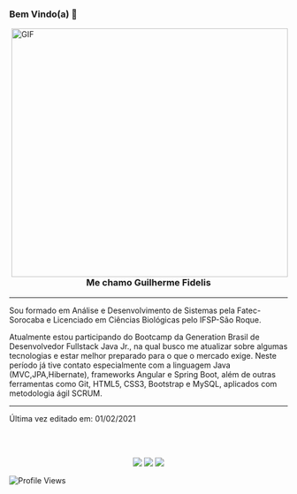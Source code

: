 ### Bem Vindo(a) 👋


  <img align="right" alt="GIF" src="https://i.imgur.com/xAlS1wG.gif" width="500" height="450" />

<h3 align="center">
  Me chamo Guilherme Fidelis
</h3>

---

<p>
  Sou formado em Análise e Desenvolvimento de Sistemas pela Fatec-Sorocaba e Licenciado em Ciências Biológicas pelo IFSP-São Roque.
  </p><p>
Atualmente estou participando do Bootcamp da Generation Brasil de Desenvolvedor Fullstack Java Jr., na qual busco me atualizar sobre algumas tecnologias e estar melhor preparado para o que o mercado exige. Neste período já tive contato especialmente com a linguagem Java (MVC,JPA,Hibernate), frameworks Angular e Spring Boot, além de outras ferramentas como Git, HTML5, CSS3, Bootstrap e MySQL, aplicados com metodologia ágil SCRUM.
</p>

-----

Última vez editado em: 01/02/2021

<br><br>

<p align="center">
  <a href="https://www.linkedin.com/in/guifidelis/"><img src="https://img.shields.io/badge/LinkedIn-0077B5?style=for-the-badge&logo=linkedin&logoColor=white"></a>
  <a href="https://www.instagram.com/miranozoom/"><img src="https://img.shields.io/badge/Instagram-E4405F?style=for-the-badge&logo=instagram&logoColor=white"></a>
   <a href="mailto:gui.fdsk@gmail.com"><img src="https://img.shields.io/badge/Gmail-D14836?style=for-the-badge&logo=gmail&logoColor=white"></a>
  
  </p>
</p>

![Profile Views](http://estruyf-github.azurewebsites.net/api/VisitorHit?user=GuiFidelis&repo=GuiFidelisd&countColorcountColor)
